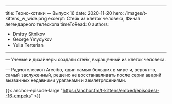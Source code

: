 
---
title: Техно-котики — Выпуск 16
date: 2020-11-20
hero: /images/t-kittens_w_wide.png
excerpt: Стейк из клеток человека, Финал легендарного телескопа
timeToRead: 0
authors:
  - Dmitry Sitnikov
  - George Ymydykov
  - Yulia Terterian
---

— Ученые и дизайнеры создали стейк, выращенный из клеток человека.

— Радиотелескоп Arecibo, один самых больших в мире и, вероятно, самый заслуженный, решено не восстанавливать после серии аварий вызванных недавними ураганами и землетрясениями.


{{< anchor-episode-large "https://anchor.fm/t-kittens/embed/episodes/--16-empcks" >}}
